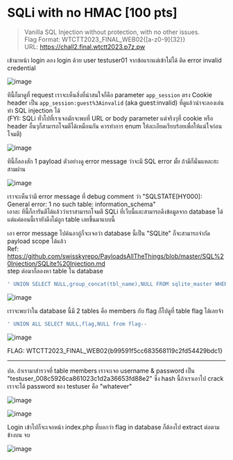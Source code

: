 # SQLi with no HMAC [100 pts]
> Vanilla SQL Injection without protection, with no other issues. <br>
> Flag Format: WTCTT2023_FINAL_WEB02{[a-z0-9]{32}} <br>
> URL: https://chall2.final.wtctt2023.p7z.pw

เข้ามาหน้า login ลอง login ด้วย user testuser01 จากข้อแรกแต่เข้าไม่ได้ ติด error invalid credential

![image](https://github.com/mrggaebsong/WTCTT2023-Final-Round-Writeup/assets/22939654/965c4538-a1d6-4134-bb0e-d14b7bd59f2c)

ทีนี้ก็มาดูที่ request เราจะเห็นสิ่งที่น่าสนใจก็คือ parameter `app_session` ตรง Cookie header เป็น `app_session:guest%3Ainvalid` (aka guest:invalid) ที่ดูแล้วน่าจะลองเล่นท่า SQL injection ได้ <br>
(FYI: SQLi ทั่วไปที่เราเจอมักจะพบที่ URL or body parameter แต่จริงๆที่ cookie หรือ header อื่นๆก็สามารถโจมตีได้เหมือนกัน ควรทำการ enum ให้ละเอียดเรียบร้อยเพื่อให้แน่ใจก่อนโจมตี)

![image](https://github.com/mrggaebsong/WTCTT2023-Final-Round-Writeup/assets/22939654/1a814cd1-7309-49e9-a70d-d87db35102a4)

ทีนี้ก็ลองสัก 1 payload ตัวอย่างดู error message ว่าจะมี SQL error มั้ย ถ้ามีก็นั่นแหละฮะ สามผ่าน

![image](https://github.com/mrggaebsong/WTCTT2023-Final-Round-Writeup/assets/22939654/3d03220b-82a9-4278-9fd9-faec14168ba5)

เราจะเห็นว่ามี error message ที่ debug comment ว่า "SQLSTATE[HY000]: General error: 1 no such table: information_schema" <br>
เอาละ ทีนี้ก็การันตีได้แล้วว่าเราสามารถโจมตี SQLi ที่เว็บนี้และสามารถดึงข้อมูลจาก database ได้ แต่แค่ตอนนี้เรายังดึงไม่ถูก table เลยขึ้นมาแบบนี้

เอา error message ไปค้นอากู๋ก็จะเจอว่า database นี้เป็น "SQLite" ก็จะสามารถจำกัด payload scope ได้แล้ว <br>
Ref: https://github.com/swisskyrepo/PayloadsAllTheThings/blob/master/SQL%20Injection/SQLite%20Injection.md <br>
step ต่อมาก็ลองหา table ใน database

```SQL
' UNION SELECT NULL,group_concat(tbl_name),NULL FROM sqlite_master WHERE type='table' and tbl_name NOT like 'sqlite_%'--
```

![image](https://github.com/mrggaebsong/WTCTT2023-Final-Round-Writeup/assets/22939654/cc2b8c6c-32d4-4264-9e3f-77870a8a74bc)

เราจะพบว่าใน database นี้มี 2 tables คือ members กับ flag ก็ไปดูที่ table flag ได้เลยจ้า

```SQL
' UNION ALL SELECT NULL,flag,NULL from flag--
```

![image](https://github.com/mrggaebsong/WTCTT2023-Final-Round-Writeup/assets/22939654/51378af9-9c59-4990-9a51-9cf2493d4bd0)

FLAG: WTCTT2023_FINAL_WEB02{b99591f5cc683568119c2fd54429bdc1}

------

ปล. ถ้าเรามาสำรวจที่ table members เราจะเจอ username & password เป็น "testuser_008c5926ca861023c1d2a36653fd88e2" ซึ่ง hash นี้ถ้าเราเอาไป crack เราจะได้ password ของ testuser คือ "whatever"

![image](https://github.com/mrggaebsong/WTCTT2023-Final-Round-Writeup/assets/22939654/24829194-17fa-4d6e-85cc-09be6a49e059)

![image](https://github.com/mrggaebsong/WTCTT2023-Final-Round-Writeup/assets/22939654/91c23387-026e-4a11-997c-b5ac8b198422)

Login เข้าไปก็จะเจอหน้า index.php ที่บอกว่า flag in database ก็ต้องไป extract ต่อตามข้างบน จบ

![image](https://github.com/mrggaebsong/WTCTT2023-Final-Round-Writeup/assets/22939654/c7d9ab85-18c8-48eb-b590-9f0f3d5ae429)

